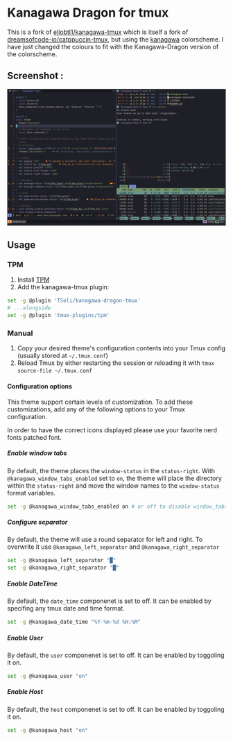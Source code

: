 # Kanagawa Dragon for tmux

This is a fork of
[eliobtl1/kanagawa-tmux](https://gitlab.com/eliobtl1/kanagawa-tmux) which is
itself a fork of
[dreamsofcode-io/catppuccin-tmux](https://github.com/dreamsofcode-io/catppuccin-tmux),
but using the [kanagawa](https://github.com/rebelot/kanagawa.nvim) colorscheme.
I have just changed the colours to fit with the Kanagawa-Dragon version of the
colorscheme.

## Screenshot :

![](./kanagawa-tmux.png)

## Usage

### TPM

1. Install [TPM](https://github.com/tmux-plugins/tpm)
2. Add the kanagawa-tmux plugin:

```bash
set -g @plugin 'TSoli/kanagawa-dragon-tmux'
# ...alongside
set -g @plugin 'tmux-plugins/tpm'
```

### Manual

1. Copy your desired theme's configuration contents into your Tmux config
   (usually stored at `~/.tmux.conf`)
2. Reload Tmux by either restarting the session or reloading it with
   `tmux source-file ~/.tmux.conf`

#### Configuration options

This theme support certain levels of customization. To add these customizations,
add any of the following options to your Tmux configuration.

In order to have the correct icons displayed please use your favorite nerd fonts
patched font.

##### Enable window tabs

By default, the theme places the `window-status` in the `status-right`. With
`@kanagawa_window_tabs_enabled` set to `on`, the theme will place the directory
within the `status-right` and move the window names to the `window-status`
format variables.

```sh
set -g @kanagawa_window_tabs_enabled on # or off to disable window_tabs
```

##### Configure separator

By default, the theme will use a round separator for left and right. To
overwrite it use `@kanagawa_left_separator` and `@kanagawa_right_separator`

```sh
set -g @kanagawa_left_separator "█"
set -g @kanagawa_right_separator "█"
```

##### Enable DateTime

By default, the `date_time` componenet is set to off. It can be enabled by
specifing any tmux date and time format.

```sh
set -g @kanagawa_date_time "%Y-%m-%d %H:%M"
```

##### Enable User

By default, the `user` componenet is set to off. It can be enabled by toggoling
it on.

```sh
set -g @kanagawa_user "on"
```

##### Enable Host

By default, the `host` componenet is set to off. It can be enabled by toggoling
it on.

```sh
set -g @kanagawa_host "on"
```
